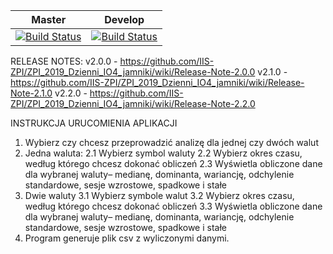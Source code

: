 Master | Develop
------------ | -------------
[![Build Status](https://travis-ci.org/IIS-ZPI/ZPI_2019_Dzienni_IO4_jamniki.svg?branch=master)](https://travis-ci.org/IIS-ZPI/ZPI_2019_Dzienni_IO4_jamniki) | [![Build Status](https://travis-ci.org/IIS-ZPI/ZPI_2019_Dzienni_IO4_jamniki.svg?branch=develop)](https://travis-ci.org/IIS-ZPI/ZPI_2019_Dzienni_IO5_jamniki)

RELEASE NOTES:
v2.0.0  - https://github.com/IIS-ZPI/ZPI_2019_Dzienni_IO4_jamniki/wiki/Release-Note-2.0.0
v2.1.0 - https://github.com/IIS-ZPI/ZPI_2019_Dzienni_IO4_jamniki/wiki/Release-Note-2.1.0
v2.2.0 - https://github.com/IIS-ZPI/ZPI_2019_Dzienni_IO4_jamniki/wiki/Release-Note-2.2.0

INSTRUKCJA URUCOMIENIA APLIKACJI
1.	Wybierz czy chcesz przeprowadzić analizę dla jednej czy dwóch walut
2.	Jedna waluta:
  2.1	Wybierz symbol waluty
  2.2	Wybierz okres czasu, według którego chcesz dokonać obliczeń
  2.3	Wyświetla obliczone dane dla wybranej waluty– medianę, dominanta, wariancję, odchylenie standardowe, sesje wzrostowe, spadkowe i      stałe
3.	Dwie waluty
  3.1	Wybierz symbole walut
  3.2	Wybierz okres czasu, według którego chcesz dokonać obliczeń
  3.3	Wyświetla obliczone dane dla wybranej waluty– medianę, dominanta, wariancję, odchylenie standardowe, sesje wzrostowe, spadkowe i stałe 
4.	Program generuje plik csv z wyliczonymi danymi.
